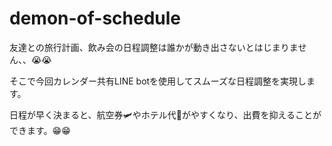 # demon-of-schedule

友達との旅行計画、飲み会の日程調整は誰かが動き出さないとはじまりません、、😭😭

そこで今回カレンダー共有LINE botを使用してスムーズな日程調整を実現します。

日程が早く決まると、航空券🛩やホテル代🏨がやすくなり、出費を抑えることができます。😁😁
